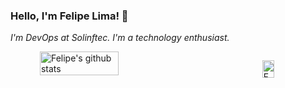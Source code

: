 ### Hello, I'm Felipe Lima! 👋

_I'm DevOps at Solinftec. I'm a technology enthusiast._

<div style="display: flex; justify-content: center; flex-direction:row;">
  <img align="left" width="50%" src="https://github-readme-stats.vercel.app/api?username=felipelima94&show_icons=true&hide_border=true&count_private=true&include_all_commits=true" 
       alt="Felipe's github stats" />

  <img align="right" width="35%" src="https://github-readme-stats.vercel.app/api/top-langs/?username=felipelima94&layout=compact&hide_border=true&count_private=true" 
       alt="Felipe's github stats" />
 </div>
<!--
**felipelima94/felipelima94** is a ✨ _special_ ✨ repository because its `README.md` (this file) appears on your GitHub profile.

Here are some ideas to get you started:

- 🔭 I’m currently working on ...
- 🌱 I’m currently learning ...
- 👯 I’m looking to collaborate on ...
- 🤔 I’m looking for help with ...
- 💬 Ask me about ...
- 📫 How to reach me: ...
- 😄 Pronouns: ...
- ⚡ Fun fact: ...
-->
